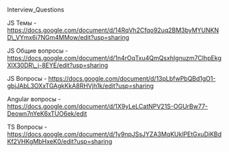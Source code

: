 # 
Interview_Questions

JS Темы - https://docs.google.com/document/d/14RqVh2Cfqo92uq2BM3byMYUNKND\_VYmx6i7NGm4MMow/edit?usp=sharing

JS Общие вопросы - https://docs.google.com/document/d/1n4rOqTxu4QmQsxhIgnuzm7CIhpEkgXlX30DR\_j-8EYE/edit?usp=sharing

JS Вопросы  -  https://docs.google.com/document/d/13pLbfwPbQBd1gO1-gbjJAbL3OXxTGAgkKkA8RHVjh1k/edit?usp=sharing

Angular вопросы  -  https://docs.google.com/document/d/1X9yLeLCatNPV21S-OGUrBw77-Deown7nYeK6xTUO6ek/edit

TS Вопросы -  https://docs.google.com/document/d/1y9npJSsJYZA3MqKUklPEtGxuDiKBdKf2VHKgMbHxeK0/edit?usp=sharing

